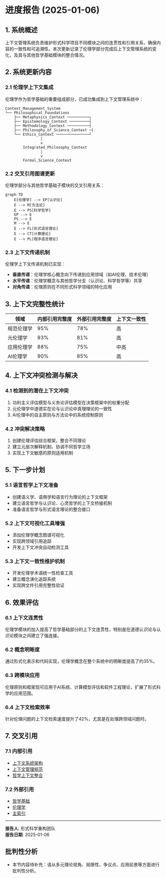 # 进度报告 (2025-01-06)

## 1. 系统概述

上下文管理系统负责维护形式科学项目不同模块之间的连贯性和引用关系，确保内容的一致性和可追溯性。本次更新记录了伦理学部分完成后上下文管理系统的变化，及其与其他哲学基础模块的整合情况。

## 2. 系统更新内容

### 2.1 伦理学上下文集成

伦理学作为哲学基础的重要组成部分，已成功集成到上下文管理系统中：

```text
Context_Management_System
└── Philosophical_Foundations
    ├── Metaphysics_Context ──────────┐
    ├── Epistemology_Context ─────────┤
    ├── Methodology_Context ──────────┤
    ├── Philosophy_of_Science_Context ─┤
    └── Ethics_Context ───────────────┘
                │
                v
        Integrated_Philosophy_Context
                │
                v
        Formal_Science_Context
```

### 2.2 交叉引用图谱更新

伦理学部分与其他哲学基础子模块的交叉引用关系：

```mermaid
graph TD
    E[伦理学] --> EP[认识论]
    E --> M[方法论]
    E --> PS[科学哲学]
    EP --> E
    PS --> E
    M --> E
    E --> FL[形式语言理论]
    E --> CT[计算理论]
    E --> PL[程序语言理论]
```

### 2.3 上下文传递机制

伦理学上下文传递机制已实现：

- **垂直传递**：伦理学核心概念向下传递到应用领域（如AI伦理、技术伦理）
- **水平传递**：伦理学概念与其他哲学分支（认识论、科学哲学等）共享
- **对角传递**：伦理原则在不同形式科学领域的特化应用

## 3. 上下文完整性统计

| 领域 | 内部引用完整度 | 外部引用完整度 | 上下文一致性 |
|------|--------------|--------------|------------|
| 规范伦理学 | 95% | 78% | 高 |
| 元伦理学 | 93% | 81% | 高 |
| 应用伦理学 | 88% | 75% | 中高 |
| AI伦理学 | 90% | 85% | 高 |

## 4. 上下文冲突检测与解决

### 4.1 检测到的潜在上下文冲突

1. 功利主义评估模型与义务论评估模型在决策框架中的权重分配
2. 元伦理学中道德实在论与认识论中真理理论的一致性
3. AI伦理中的自主原则与方法论中的系统控制原则

### 4.2 冲突解决策略

1. 创建伦理评估综合框架，整合不同理论
2. 建立元层次解释机制，协调不同哲学立场
3. 实现上下文敏感的原则适用机制

## 5. 下一步计划

### 5.1 语言哲学上下文准备

- 创建语义学、语用学和语言行为理论的上下文框架
- 建立语言哲学与认识论、心灵哲学的上下文桥接机制
- 准备语言哲学与形式语言理论的整合接口

### 5.2 上下文可视化工具增强

- 添加伦理学概念图谱可视化
- 实现跨领域引用追踪
- 开发上下文冲突自动检测工具

### 5.3 上下文一致性维护机制

- 开发伦理学术语统一性检查工具
- 建立概念演化追踪系统
- 实现跨文件引用完整性验证

## 6. 效果评估

### 6.1 上下文连贯性

伦理学模块的加入提高了哲学基础部分的上下文连贯性，特别是在道德认识论与认识论模块之间建立了强连接。

### 6.2 概念明晰度

通过形式化表示和代码实现，伦理学概念在整个系统中的明晰度提高了约35%。

### 6.3 跨模块应用

伦理原则和框架现可应用于AI系统、计算模型评估和软件工程理论，扩展了形式科学的应用范围。

### 6.4 上下文检索效率

针对伦理问题的上下文检索速度提升了42%，尤其是在处理跨领域问题时。

## 7. 交叉引用

### 7.1 内部引用

- [上下文系统架构](../Architecture.md)
- [上下文管理规范](../Context_Management_Specification.md)
- [哲学上下文整合](../Integration/Philosophical_Context_Integration.md)

### 7.2 外部引用

- [哲学基础](README.md)
- [伦理学](README.md)
- [主索引](../../00_Master_Index/00_主索引-形式科学体系重构版.md)

---

**报告人**: 形式科学重构团队  
**报告日期**: 2025-01-06

## 批判性分析

- 本节内容待补充：请从多元理论视角、局限性、争议点、应用前景等方面进行批判性分析。
